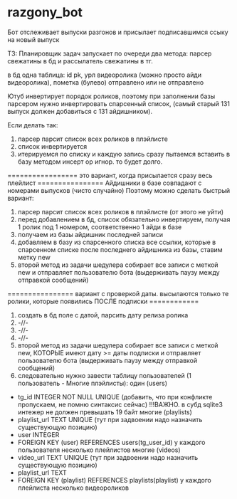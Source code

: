 # razgony_bot
Бот отслеживает выпуски разгонов и присылает подписавшимся ссыку на новый выпуск

ТЗ:
Планировщик задач запускает по очереди два метода:
парсер свежатины в бд и рассылатель свежатины в тг.

в бд одна таблица:
id pk,
урл видеоролика (можно просто айди видеоролика),
пометка (булево) отправлено или не отправлено

Ютуб инвертирует порядок роликов, поэтому при заполнении базы парсером нужно инвертировать спарсенный список, (самый старый 131 выпуск должен добавиться с 131 айдишником).

Если делать так:
1. парсер парсит список всех роликов в плэйлисте
2. список инвертируется
3. итерируемся по списку и каждую запись сразу пытаемся вставить в базу методом инсерт ор игнор.
то будет долго.

================= это вариант, когда присылается сразу весь плейлист ================
Айдишники в базе совпадают с номерами выпусков (чисто случайно)
Поэтому можно сделать быстрый вариант:
1. парсер парсит список всех роликов в плэйлисте (от этого не уйти)
2. перед добавлением в бд, список обязательно инвертируем, получая 1 ролик под 1 номером, соответственно 1 айди в базе
3. получаем из базы айдишник последней записи
4. добавляем в базу из спарсенного списка все ссылки, которые в спарсенном списке после последнего айдишника из базы, ставим метку new
5. второй метод из задачи шедулера собирает все записи с меткой new и отправляет пользователю бота (выдерживать паузу между отправкой сообщений)

================ вариант с проверкой даты. высылаются только те ролики, которые появились ПОСЛЕ подписки ============
1. создать в бд поле с датой, парсить дату релиза ролика
2. -//-
3. -//-
4. -//-
5. второй метод из задачи шедулера собирает все записи с меткой new, КОТОРЫЕ имеют дату >= даты подписки и отправляет пользователю бота (выдерживать паузу между отправкой сообщений)
6. следовательно нужно завести таблицу пользователей (1 пользователь - Многие плэйлисты):
один (users)
- tg_id INTEGER NOT NULL UNIQUE (добавить, что при конфликте пропускаем, не помню синтаксис сейчас) !!!ВАЖНО. в субд sqlite3 интежер не должен превышать 19 байт
многие (playlists)
- playlist_url TEXT UNIQUE (тут при задвоении надо назначить существующую позицию)
- user INTEGER
- FOREIGN KEY (user) REFERENCES users(tg_user_id)
у каждого пользователя несколько плейлистов
многие (videos)
- video_url TEXT UNIQUE (тут при задвоении надо назначить существующую позицию)
- playlist_url TEXT
- FOREIGN KEY (playlist) REFERENCES playlists(playlist)
у каждого плейлиста несколько видеороликов

